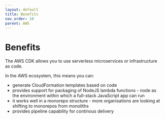 ```yaml
---
layout: default
title: Benefits
nav_order: 10
parent: AWS 
---
```


# Benefits

The AWS CDK allows you to use serverless microservices or infrastructure as code. 

In the AWS ecosystem, this means you can:

- generate CloudFormation templates based on code
- provides support for packaging of NodeJS lambda functions - node as the environment within which a full-stack JavaScript app can run
- it works well in a monorepo structure - more organisations are looking at shifting to monorepos from monoliths
- provides pipeline capability for continous delivery
